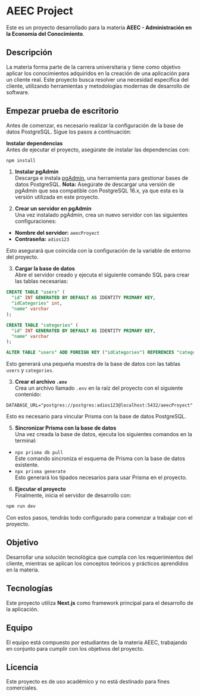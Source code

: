 # AEEC Project

Este es un proyecto desarrollado para la materia **AEEC - Administración en la Economía del Conocimiento**.

## Descripción

La materia forma parte de la carrera universitaria y tiene como objetivo aplicar los conocimientos adquiridos en la creación de una aplicación para un cliente real. Este proyecto busca resolver una necesidad específica del cliente, utilizando herramientas y metodologías modernas de desarrollo de software.

## Empezar prueba de escritorio

Antes de comenzar, es necesario realizar la configuración de la base de datos PostgreSQL. Sigue los pasos a continuación:

**Instalar dependencias**  
 Antes de ejecutar el proyecto, asegúrate de instalar las dependencias con:

```bash
npm install
```

1. **Instalar pgAdmin**  
   Descarga e instala [pgAdmin](https://www.pgadmin.org/), una herramienta para gestionar bases de datos PostgreSQL.
   **Nota:** Asegúrate de descargar una versión de pgAdmin que sea compatible con PostgreSQL 16.x, ya que esta es la versión utilizada en este proyecto.

2. **Crear un servidor en pgAdmin**  
   Una vez instalado pgAdmin, crea un nuevo servidor con las siguientes configuraciones:

- **Nombre del servidor:** `aeecProyect`
- **Contraseña:** `adios123`

Esto asegurará que coincida con la configuración de la variable de entorno del proyecto.

3. **Cargar la base de datos**  
   Abre el servidor creado y ejecuta el siguiente comando SQL para crear las tablas necesarias:

```sql
CREATE TABLE "users" (
  "id" INT GENERATED BY DEFAULT AS IDENTITY PRIMARY KEY,
  "idCategories" int,
  "name" varchar
);

CREATE TABLE "categories" (
  "id" INT GENERATED BY DEFAULT AS IDENTITY PRIMARY KEY,
  "name" varchar
);

ALTER TABLE "users" ADD FOREIGN KEY ("idCategories") REFERENCES "categories" ("id");
```

Esto generará una pequeña muestra de la base de datos con las tablas `users` y `categories`.

3. **Crear el archivo `.env`**  
   Crea un archivo llamado `.env` en la raíz del proyecto con el siguiente contenido:

```env
DATABASE_URL="postgres://postgres:adios123@localhost:5432/aeecProyect"
```

Esto es necesario para vincular Prisma con la base de datos PostgreSQL.

5. **Sincronizar Prisma con la base de datos**  
   Una vez creada la base de datos, ejecuta los siguientes comandos en la terminal:

- `npx prisma db pull`  
  Este comando sincroniza el esquema de Prisma con la base de datos existente.
- `npx prisma generate`  
  Esto generará los tipados necesarios para usar Prisma en el proyecto.

6. **Ejecutar el proyecto**  
   Finalmente, inicia el servidor de desarrollo con:

```bash
npm run dev
```

Con estos pasos, tendrás todo configurado para comenzar a trabajar con el proyecto.

## Objetivo

Desarrollar una solución tecnológica que cumpla con los requerimientos del cliente, mientras se aplican los conceptos teóricos y prácticos aprendidos en la materia.

## Tecnologías

Este proyecto utiliza **Next.js** como framework principal para el desarrollo de la aplicación.

## Equipo

El equipo está compuesto por estudiantes de la materia AEEC, trabajando en conjunto para cumplir con los objetivos del proyecto.

## Licencia

Este proyecto es de uso académico y no está destinado para fines comerciales.
